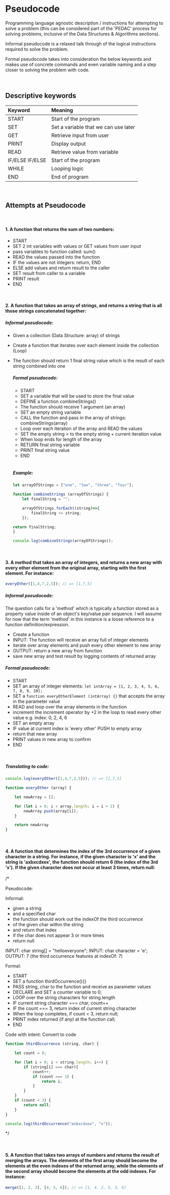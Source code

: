 # Pseudocode

Programming language agnostic description / instructions for attempting to solve a problem (this can be considered part of the 'PEDAC' process for solving problems, inclusive of the Data Structures & Algorithms sections).

Informal pseudocode is a relaxed talk through of the logical instructions required to solve the problem.

Formal pseudocode takes into consideration the below keywords and makes use of concrete commands and even variable naming and a step closer to solving the problem with code.

<br>

## Descriptive keywords

|Keyword						|Meaning																|
|:------------------|:--------------------------------------|
|START							|Start of the program										|
|SET								|Set a variable that we can use later		|
|GET								|Retrieve input from user								|
|PRINT							|Display output													|
|READ								|Retrieve value from variable						|
|IF/ELSE IF/ELSE		|Start of the program										|
|WHILE							|Looping logic													|
|END								|End of program													|

<br>

## Attempts at Pseudocode

<br>

#### 1. A function that returns the sum of two numbers:

- START
- SET 2 int variables with values or GET values from user input
- pass variables to function called: sum()
- READ the values passed into the function
- IF the values are not integers: return, END
- ELSE add values and return result to the caller
- SET result from caller to a variable
- PRINT result  
- END

<br>

#### 2. A function that takes an array of strings, and returns a string that is all those strings concatenated together:

  ##### Informal pseudocode: 
  - Given a collection (Data Structure: array) of strings
  - Create a function that iterates over each element inside the collection (Loop)
  - The function should return 1 final string value which is the result of each string combined into one
  
	##### Formal pseudocode:
	- START
	- SET a variable that will be used to store the final value
	- DEFINE a function combineStrings()
	- The function should receive 1 argument (an array)
	- SET an empty string variable
	- CALL the function and pass in the array of strings: combineStrings(array)
	- Loop over each iteration of the array and READ the values
	- SET the empty string = to the empty string + current iteration value
	- When loop ends for length of the array
	- RETURN final string variable
	- PRINT final string value
	- END

	<br>
	
	##### Example:

	```JavaScript
	let arrayOfStrings = ["one", "two", "three", "four"];

	function combineStrings (arrayOfStrings) {
		let finalString = "";

		arrayOfStrings.forEach((string)=>{
			finalString += string;
		});

	return finalString;
	}

	console.log(combineStrings(arrayOfStrings));
	
	```

<br>

#### 3. A method that takes an array of integers, and returns a new array with every other element from the original array, starting with the first element. For instance:

```JavaScript
everyOther([1,4,7,2,5]); // => [1,7,5]
```

##### Informal pseudocode: 

The question calls for a 'method' which is typically a function stored as a property value inside of an object's key/value pair sequence. I will assume for now that the term 'method' in this instance is a loose reference to a function definition/expression.

- Create a function
- INPUT: The function will receive an array full of integer elements
- iterate over array elements and push every other element to new array
- OUTPUT: return a new array from function
- save new array and test result by logging contents of returned array

##### Formal pseudocode:

- START
- SET an array of integer elements: `let intArray = [1, 2, 3, 4, 5, 6, 7, 8, 9, 10];`
- SET a `function everyOtherElement (intArray) {}` that accepts the array in the parameter value
- READ and loop over the array elements in the function
- increment the increment operator by +2 in the loop to read every other value e.g. index: 0, 2, 4, 6
- SET an empty array
- IF value at current index is 'every other' PUSH to empty array
- return that new array
- PRINT values in new array to confirm
- END

<br>

##### Translating to code:

```JavaScript
console.log(everyOther([1,4,7,2,5])); // => [1,7,5]

function everyOther (array) {

	let newArray = [];

	for (let i = 0; i < array.length; i = i + 2) {
		newArray.push(array[i]);
	}

	return newArray
}
```

<br>

#### 4. A function that determines the index of the 3rd occurrence of a given character in a string. For instance, if the given character is 'x' and the string is 'axbxcdxex', the function should return 6 (the index of the 3rd 'x'). If the given character does not occur at least 3 times, return null:

/*

Pseudocode:

Informal:

- given a string 
- and a specified char
- the function should work out the indexOf the third occurrence 
- of the given char within the string
- and return that index
- if the char does not appear 3 or more times
- return null

INPUT: char string[] = "helloeveryone";
INPUT: char character = 'e';
OUTPUT: 7 (the third occurrence features at indexOf: 7)


Formal:

- START
- SET a function thirdOccurrence(){}
- PASS string, char to the function and receive as parameter values
- DECLARE and SET a counter variable to 0;
- LOOP over the string characters for string.length
- IF current string character === char, count++
- IF the count === 3, return index of current string character
- When the loop completes, if count < 3, return null;
- PRINT index returned (if any) at the function call;
- END

Code with intent:
Convert to code

```JavaScript
function thirdOccurrence (string, char) {

	let count = 0;

	for (let i = 0; i < string.length; i++) {
		if (string[i] === char){
			count++;
			if (count === 3) {
				return i;
			}
		}
	}
	if (count < 3) {
		return null;
	}
}

console.log(thirdOccurrence("axbxcdxex", "x"));
```
*/

<br>

#### 5. A function that takes two arrays of numbers and returns the result of merging the arrays. The elements of the first array should become the elements at the even indexes of the returned array, while the elements of the second array should become the elements at the odd indexes. For instance:

```JavaScript
merge([1, 2, 3], [4, 5, 6]); // => [1, 4, 2, 5, 3, 6]
```

